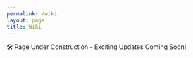 ```yaml
---
permalink: /wiki
layout: page
title: Wiki
---
```

🛠️ Page Under Construction - Exciting Updates Coming Soon!
